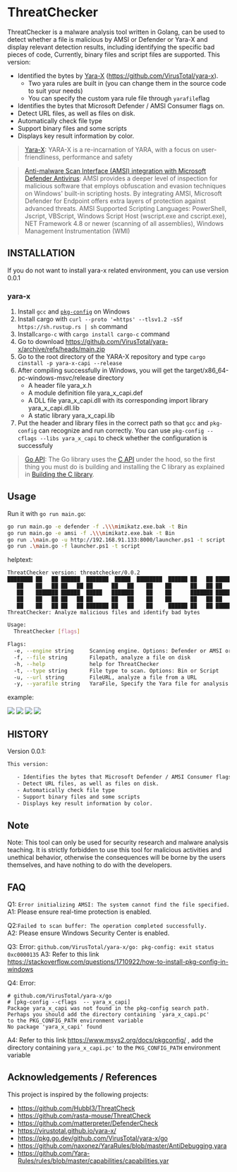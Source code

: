 # ThreatChecker

ThreatChecker is a malware analysis tool written in Golang, can be used to detect whether a file is malicious by AMSI or Defender or Yara-X and display relevant detection results, including identifying the specific bad pieces of code, Currently, binary files and script files are supported. This version:

- Identified the bytes by [Yara-X](https://virustotal.github.io/yara-x/) (https://github.com/VirusTotal/yara-x).
  - Two yara rules are built in (you can change them in the source code to suit your needs)
  - You can specify the custom yara rule file through `yarafile`flag
- Identifies the bytes that Microsoft Defender / AMSI Consumer flags on.
- Detect URL files, as well as files on disk.
- Automatically check file type
- Support binary files and some scripts 
- Displays key result information by color.



> [Yara-X](https://virustotal.github.io/yara-x/): YARA-X is a re-incarnation of YARA, with a focus on user-friendliness, performance and safety

> [Anti-malware Scan Interface (AMSI) integration with Microsoft Defender Antivirus](https://learn.microsoft.com/en-us/defender-endpoint/amsi-on-mdav): AMSI provides a deeper level of inspection for malicious software that employs obfuscation and evasion techniques on Windows' built-in scripting hosts. By integrating AMSI, Microsoft Defender for Endpoint offers extra layers of protection against advanced threats.
> AMSI Supported Scripting Languages: PowerShell, Jscript, VBScript, Windows Script Host (wscript.exe and cscript.exe), NET Framework 4.8 or newer (scanning of all assemblies), Windows Management Instrumentation (WMI)



## INSTALLATION

If you do not want to install yara-x related environment, you can use version 0.0.1

### yara-x

1. Install `gcc` and [`pkg-config`](https://stackoverflow.com/questions/1710922/how-to-install-pkg-config-in-windows) on Windows
2. Install cargo with `curl --proto '=https' --tlsv1.2 -sSf https://sh.rustup.rs | sh` command
3. Install`cargo-c` with `cargo install cargo-c` command
4. Go to download https://github.com/VirusTotal/yara-x/archive/refs/heads/main.zip 
5. Go to the root directory of the YARA-X repository and type `cargo cinstall -p yara-x-capi --release`
6. After compiling successfully in Windows, you will get the target/x86_64-pc-windows-msvc/release directory
   - A header file yara_x.h 
   - A module definition file yara_x_capi.def 
   - A DLL file yara_x_capi.dll with its corresponding import library yara_x_capi.dll.lib 
   - A static library yara_x_capi.lib
7. Put the header and library files in the correct path so that `gcc` and `pkg-config` can recognize and run correctly. You can use `pkg-config --cflags --libs yara_x_capi`  to check whether the configuration is successfuly

> [Go API](https://virustotal.github.io/yara-x/docs/api/go/): The Go library uses the [C API](https://virustotal.github.io/yara-x/docs/api/c/c-/) under the hood, so the first thing you must do is building and installing the C library as explained in [Building the C library](https://virustotal.github.io/yara-x/docs/api/c/c-/#building-the-c-library).




## Usage


Run it with `go run main.go`:

```bash
go run main.go -e defender -f .\\\mimikatz.exe.bak -t Bin 
go run main.go -e amsi -f .\\\mimikatz.exe.bak -t Bin 
go run .\main.go -u http://192.168.91.133:8000/launcher.ps1 -t script
go run .\main.go -f launcher.ps1 -t script
```

helptext:

```bash
ThreatChecker version: threatchecker/0.0.2
████████ ██   ██ ██████  ███████  █████  ████████  ██████ ██   ██ ███████  ██████ ██   ██ ███████ ██████  
   ██    ██   ██ ██   ██ ██      ██   ██    ██    ██      ██   ██ ██      ██      ██  ██  ██      ██   ██ 
   ██    ███████ ██████  █████   ███████    ██    ██      ███████ █████   ██      █████   █████   ██████  
   ██    ██   ██ ██   ██ ██      ██   ██    ██    ██      ██   ██ ██      ██      ██  ██  ██      ██   ██ 
   ██    ██   ██ ██   ██ ███████ ██   ██    ██     ██████ ██   ██ ███████  ██████ ██   ██ ███████ ██   ██
ThreatChecker: Analyze malicious files and identify bad bytes

Usage:
  ThreatChecker [flags]

Flags:
  -e, --engine string     Scanning engine. Options: Defender or AMSI or Yara (default "AMSI")
  -f, --file string       Filepath, analyze a file on disk
  -h, --help              help for ThreatChecker
  -t, --type string       File type to scan. Options: Bin or Script
  -u, --url string        FileURL, analyze a file from a URL
  -y, --yarafile string   YaraFile, Specify the Yara file for analysis
```

example:

![](./pics/helptext.png)
![](./pics/check_disk_file.png)
![](./pics/check_url_file.png)
![](./pics/yara-x_scan_file.png)


## HISTORY


Version 0.0.1:
```bash
This version:

   - Identifies the bytes that Microsoft Defender / AMSI Consumer flags on.
   - Detect URL files, as well as files on disk.
   - Automatically check file type
   - Support binary files and some scripts 
   - Displays key result information by color.
```





## Note


Note: This tool can only be used for security research and malware analysis teaching. It is strictly forbidden to use this tool for malicious activities and unethical behavior, otherwise the consequences will be borne by the users themselves, and have nothing to do with the developers.


## FAQ

Q1: `Error initializing AMSI: The system cannot find the file specified.`
A1: Please ensure real-time protection is enabled.


Q2:`Failed to scan buffer: The operation completed successfully.`  
A2: Please ensure Windows Security Center is enabled.

Q3: Error: `github.com/VirusTotal/yara-x/go: pkg-config: exit status 0xc0000135`
A3: Refer to this link https://stackoverflow.com/questions/1710922/how-to-install-pkg-config-in-windows


Q4: Error: 

```
# github.com/VirusTotal/yara-x/go
# [pkg-config --cflags  -- yara_x_capi]
Package yara_x_capi was not found in the pkg-config search path.
Perhaps you should add the directory containing `yara_x_capi.pc'
to the PKG_CONFIG_PATH environment variable
No package 'yara_x_capi' found
```

A4: Refer to this link https://www.msys2.org/docs/pkgconfig/ , add the directory containing `yara_x_capi.pc'`
to the `PKG_CONFIG_PATH` environment variable

## Acknowledgements / References

This project is inspired by the following projects:
- https://github.com/Hubbl3/ThreatCheck
- https://github.com/rasta-mouse/ThreatCheck
- https://github.com/matterpreter/DefenderCheck
- https://virustotal.github.io/yara-x/
- https://pkg.go.dev/github.com/VirusTotal/yara-x/go
- https://github.com/naxonez/YaraRules/blob/master/AntiDebugging.yara
- https://github.com/Yara-Rules/rules/blob/master/capabilities/capabilities.yar

